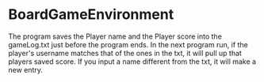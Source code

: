 # BoardGameEnvironment
The program saves the Player name and the Player score into the gameLog.txt just before the program ends. In the next program run, if the player's username matches that of the ones in the txt, it will pull up that players saved score. If you input a name different from the txt, it will make a new entry. 
